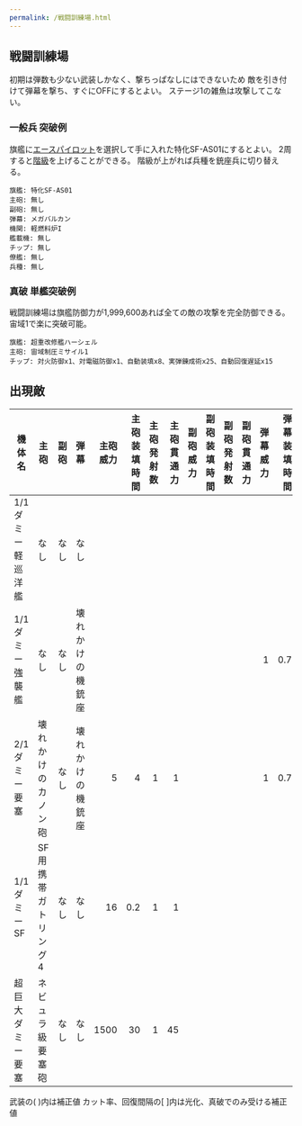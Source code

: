 ```yaml
---
permalink: /戦闘訓練場.html
---
```

## 戦闘訓練場

初期は弾数も少ない武装しかなく、撃ちっぱなしにはできないため
敵を引き付けて弾幕を撃ち、すぐにOFFにするとよい。
ステージ1の雑魚は攻撃してこない。

### 一般兵 突破例

旗艦に[エースパイロット](序盤攻略.md#プロローグ)を選択して手に入れた特化SF-AS01にするとよい。
2周すると[階級](階級.md)を上げることができる。
階級が上がれば兵種を銃座兵に切り替える。

```
旗艦: 特化SF-AS01
主砲: 無し
副砲: 無し
弾幕: メガバルカン
機関: 軽燃料炉I
艦載機: 無し
チップ: 無し
僚艦: 無し
兵種: 無し
```

### 真破 単艦突破例

戦闘訓練場は旗艦防御力が1,999,600あれば全ての敵の攻撃を完全防御できる。
宙域1で楽に突破可能。

```
旗艦: 超重改修艦ハーシェル
主砲: 宙域制圧ミサイル1
チップ: 対火防御x1、対電磁防御x1、自動装填x8、実弾錬成術x25、自動回復遅延x15
```

## 出現敵

<ul class="enemies-list"></ul>

| 機体名            | 主砲                | 副砲 | 弾幕             | 主砲威力 | 主砲装填時間 | 主砲発射数 | 主砲貫通力 | 副砲威力 | 副砲装填時間 | 副砲発射数 | 副砲貫通力 | 弾幕威力 | 弾幕装填時間 | 弾幕発射数 | 弾幕貫通力 | 機関      | 設計図         | 実弾カット | Eカット | 爆風カット | 回避率 | 爆風回避率 | 回復間隔   |   装甲 | 速度 | 対火災力 | 対電磁力 | 資金 | 功績値 | 救出人数 | 登場ステージ      |
|-------------------|---------------------|------|------------------|---------:|-------------:|-----------:|-----------:|---------:|-------------:|-----------:|-----------:|---------:|-------------:|-----------:|-----------:|-----------|----------------|-----------:|--------:|-----------:|-------:|-----------:|------------|-------:|-----:|---------:|---------:|-----:|-------:|---------:|-------------------|
| 1/1ダミー軽巡洋艦 | なし                | なし | なし             |          |              |            |            |          |              |            |            |          |              |            |            | 軽燃料炉A | ダミー隕石     |    0%[60%] | 0%[60%] |         0% |     0% |         0% | なし[30秒] |      1 | 0.70 |        1 |        1 |    1 |      1 |       -1 | 1、2              |
| 1/1ダミー強襲艦   | なし                | なし | 壊れかけの機銃座 |          |              |            |            |          |              |            |            |        1 |          0.7 |          1 |          1 | 軽燃料炉A | ダミー戦艦     |    0%[60%] | 0%[60%] |         0% |     0% |         0% | なし[30秒] |      3 | 0.60 |        1 |        1 |    1 |      1 |       -1 | 1ボス、2          |
| 2/1ダミー要塞     | 壊れかけのカノン砲  | なし | 壊れかけの機銃座 |        5 |            4 |          1 |          1 |          |              |            |            |        1 |          0.7 |          1 |          1 | 軽燃料炉B | 試作宇宙戦艦改 |    0%[60%] | 0%[60%] |         0% |     0% |         0% | なし[30秒] |    100 | 0.30 |        1 |        1 |    1 |      1 |       -1 | 2ボス             |
| 1/1ダミーSF       | SF用携帯ガトリング4 | なし | なし             |       16 |          0.2 |          1 |          1 |          |              |            |            |          |              |            |            | 軽燃料炉A | ダミーSF       |    0%[60%] | 0%[60%] |         0% |     0% |         0% | なし[30秒] |      1 | 3.20 |        1 |        1 |    1 |      1 |       -1 | 2裏ボス(覚醒以下) |
| 超巨大ダミー要塞  | ネビュラ級要塞砲    | なし | なし             |     1500 |           30 |          1 |         45 |          |              |            |            |          |              |            |            | 軽燃料炉A | ダミー要塞     |    0%[60%] | 0%[60%] |         0% |     0% |         0% | なし[30秒] | 100000 | 0.10 |        1 |        1 |    1 |      1 |       -1 | 2裏ボス(光化以上) |

武装の( )内は補正値
カット率、回復間隔の[ ]内は光化、真破でのみ受ける補正値
